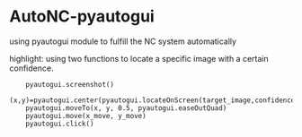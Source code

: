 # AutoNC-pyautogui
using pyautogui module to fulfill the NC system automatically


highlight:
using two functions to locate a specific image with a certain confidence.

		pyautogui.screenshot()
		(x,y)=pyautogui.center(pyautogui.locateOnScreen(target_image,confidence=0.8))
		pyautogui.moveTo(x, y, 0.5, pyautogui.easeOutQuad) 
		pyautogui.move(x_move, y_move)
		pyautogui.click()
